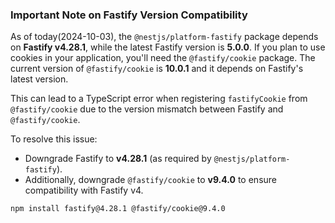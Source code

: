 ### Important Note on Fastify Version Compatibility

As of today(2024-10-03), the `@nestjs/platform-fastify` package depends on **Fastify v4.28.1**, while the latest Fastify version is **5.0.0**. If you plan to use cookies in your application, you'll need the `@fastify/cookie` package. The current version of `@fastify/cookie` is **10.0.1** and it depends on Fastify's latest version.

This can lead to a TypeScript error when registering `fastifyCookie` from `@fastify/cookie` due to the version mismatch between Fastify and `@fastify/cookie`.

To resolve this issue:
- Downgrade Fastify to **v4.28.1** (as required by `@nestjs/platform-fastify`).
- Additionally, downgrade `@fastify/cookie` to **v9.4.0** to ensure compatibility with Fastify v4.

```bash
npm install fastify@4.28.1 @fastify/cookie@9.4.0
```